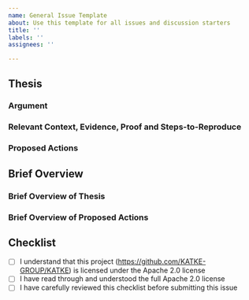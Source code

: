 ```yaml
---
name: General Issue Template
about: Use this template for all issues and discussion starters
title: ''
labels: ''
assignees: ''

---
```


<!-- INSTRUCTIONS: -->
<!-- These are comments, they're written like this inside arrow-dash brackets -->
<!-- These comments are here to provide guidance to you -->
<!-- These comments are not rendered in the final output -->

<!-- STRUCTURE: -->
<!-- "Thesis" section: Present your complete case -->
<!-- "Brief Overview" section: Condense your thesis into a brief overview -->
<!-- "Checklist" section: Provide input on critical checklist items -->

## Thesis

### Argument
<!-- State your issue or idea as a clear argument -->
<!-- This helps us evaluate the issue effectively -->

### Relevant Context, Evidence, Proof and Steps-to-Reproduce
<!-- Provide relevant supporting details for the argument -->

<!-- Good faith matters most - share what you know, even if incomplete -->

### Proposed Actions
<!-- What actions do you propose we take? -->
<!-- Connect the proposed actions to the argument -->

<!-- Unsure? Best guesses welcome - just clearly note your uncertainty -->
<!-- "Let's discuss this further" is a valid action too -->

## Brief Overview

### Brief Overview of Thesis
<!-- Summarise your argument and evidence into a few key points -->


### Brief Overview of Proposed Actions
<!-- Summarize your proposed actions into a few key points -->

## Checklist
<!-- Please carefully go through this checklist -->

<!-- INSTRUCTIONS: -->
<!-- Unchecked checklist item looks like this: "[ ]" -->
<!-- Checked checklist item looks like this: "[x]" -->

<!--Checklist item being **unchecked** means you **do not agree** with the statement -->
<!--Checklist item being **checked** means you **agree** with the statement made -->

- [ ] I understand that this project (https://github.com/KATKE-GROUP/KATKE) is licensed under the Apache 2.0 license
- [ ] I have read through and understood the full Apache 2.0 license
- [ ] I have carefully reviewed this checklist before submitting this issue
